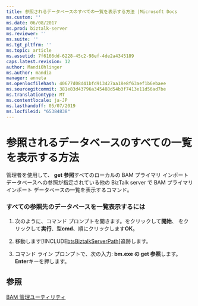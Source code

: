 ```yaml
---
title: 参照されるデータベースのすべての一覧を表示する方法 |Microsoft Docs
ms.custom: ''
ms.date: 06/08/2017
ms.prod: biztalk-server
ms.reviewer: ''
ms.suite: ''
ms.tgt_pltfrm: ''
ms.topic: article
ms.assetid: 7f6166dd-6228-45c2-98ef-4de2a4345189
caps.latest.revision: 12
author: MandiOhlinger
ms.author: mandia
manager: anneta
ms.openlocfilehash: 40677d08d41bfd913427aa18e8f63aef1b6ebaee
ms.sourcegitcommit: 381e83d43796a345488d54b3f7413e11d56ad7be
ms.translationtype: MT
ms.contentlocale: ja-JP
ms.lasthandoff: 05/07/2019
ms.locfileid: "65384838"
---
```

# <a name="how-to-list-all-referenced-databases"></a>参照されるデータベースのすべての一覧を表示する方法
管理者を使用して、 **get 参照**すべてのローカルの BAM プライマリ インポート データベースへの参照が指定されている他の BizTalk server で BAM プライマリ インポート データベースの一覧を表示するコマンド。  
  
### <a name="to-list-all-referenced-databases"></a>すべての参照先のデータベースを一覧表示するには  
  
1. 次のように、コマンド プロンプトを開きます。をクリックして**開始**、 をクリックして**実行**、型**cmd**、順にクリックします**OK**。  
  
2. 移動します[!INCLUDE[btsBiztalkServerPath](../includes/btsbiztalkserverpath-md.md)]追跡します。  
  
3. コマンド ライン プロンプトで、次の入力: **bm.exe の get 参照**します。 **Enter**キーを押します。  
  
## <a name="see-also"></a>参照  
 [BAM 管理ユーティリティ](../core/bam-management-utility.md)